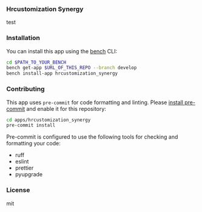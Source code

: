 ### Hrcustomization Synergy

test

### Installation

You can install this app using the [bench](https://github.com/frappe/bench) CLI:

```bash
cd $PATH_TO_YOUR_BENCH
bench get-app $URL_OF_THIS_REPO --branch develop
bench install-app hrcustomization_synergy
```

### Contributing

This app uses `pre-commit` for code formatting and linting. Please [install pre-commit](https://pre-commit.com/#installation) and enable it for this repository:

```bash
cd apps/hrcustomization_synergy
pre-commit install
```

Pre-commit is configured to use the following tools for checking and formatting your code:

- ruff
- eslint
- prettier
- pyupgrade

### License

mit
